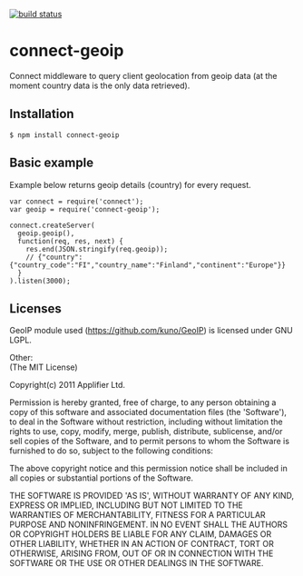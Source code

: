 [![build status](https://secure.travis-ci.org/Applifier/connect-geoip.png)](http://travis-ci.org/Applifier/connect-geoip)
# connect-geoip
Connect middleware to query client geolocation from geoip data (at the moment country data is the only data retrieved).
## Installation
    $ npm install connect-geoip
## Basic example
Example below returns geoip details (country) for every request.

    var connect = require('connect');
    var geoip = require('connect-geoip');

    connect.createServer(
      geoip.geoip(),
      function(req, res, next) {
        res.end(JSON.stringify(req.geoip));
        // {"country":{"country_code":"FI","country_name":"Finland","continent":"Europe"}}
      }
    ).listen(3000);

## Licenses
GeoIP module used (https://github.com/kuno/GeoIP) is licensed under GNU LGPL.

Other:<br />
(The MIT License)

Copyright(c) 2011 Applifier Ltd.<br />

Permission is hereby granted, free of charge, to any person obtaining
a copy of this software and associated documentation files (the
'Software'), to deal in the Software without restriction, including
without limitation the rights to use, copy, modify, merge, publish,
distribute, sublicense, and/or sell copies of the Software, and to
permit persons to whom the Software is furnished to do so, subject to
the following conditions:

The above copyright notice and this permission notice shall be
included in all copies or substantial portions of the Software.

THE SOFTWARE IS PROVIDED 'AS IS', WITHOUT WARRANTY OF ANY KIND,
EXPRESS OR IMPLIED, INCLUDING BUT NOT LIMITED TO THE WARRANTIES OF
MERCHANTABILITY, FITNESS FOR A PARTICULAR PURPOSE AND NONINFRINGEMENT.
IN NO EVENT SHALL THE AUTHORS OR COPYRIGHT HOLDERS BE LIABLE FOR ANY
CLAIM, DAMAGES OR OTHER LIABILITY, WHETHER IN AN ACTION OF CONTRACT,
TORT OR OTHERWISE, ARISING FROM, OUT OF OR IN CONNECTION WITH THE
SOFTWARE OR THE USE OR OTHER DEALINGS IN THE SOFTWARE.